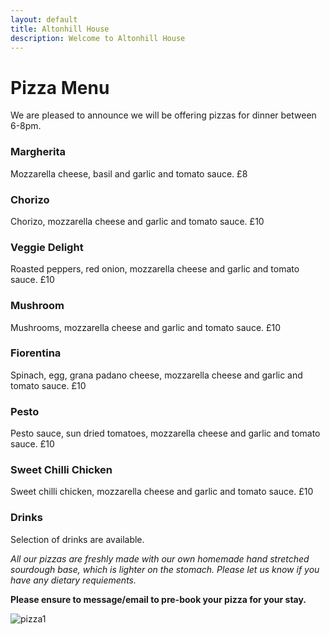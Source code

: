 ```yaml
---
layout: default
title: Altonhill House 
description: Welcome to Altonhill House
---
```


# Pizza Menu
We are pleased to announce we will be offering pizzas for dinner between 6-8pm. 

### Margherita
Mozzarella cheese, basil and garlic and tomato sauce. £8

### Chorizo
Chorizo, mozzarella cheese and garlic and tomato sauce. £10

### Veggie Delight
Roasted peppers, red onion, mozzarella cheese and garlic and tomato sauce. £10

### Mushroom
Mushrooms, mozzarella cheese and garlic and tomato sauce. £10

### Fiorentina
Spinach, egg, grana padano cheese, mozzarella cheese and garlic and tomato sauce. £10

### Pesto
Pesto sauce, sun dried tomatoes, mozzarella cheese and garlic and tomato sauce. £10

### Sweet Chilli Chicken
Sweet chilli chicken, mozzarella cheese and garlic and tomato sauce. £10

### Drinks
Selection of drinks are available.

_All our pizzas are freshly made with our own homemade hand stretched sourdough base, which is lighter on the stomach. Please let us know if you have any dietary requiements._

**Please ensure to message/email to pre-book your pizza for your stay.**

![pizza1](https://github.githubassets.com/pizza1.png)
